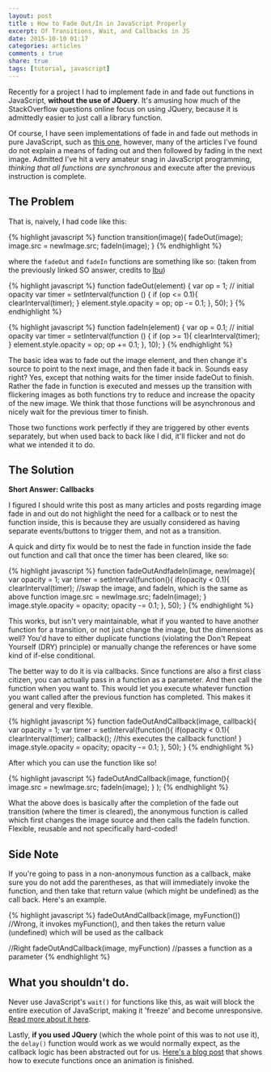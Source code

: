 ```yaml
---
layout: post
title : How to Fade Out/In in JavaScript Properly
excerpt: Of Transitions, Wait, and Callbacks in JS
date: 2015-10-10 01:17
categories: articles
comments : true
share: true
tags: [tutorial, javascript]
---
```


Recently for a project I had to implement fade in and fade out functions in JavaScript, **without the use of JQuery**. It's amusing how much of the StackOverflow questions online focus on using JQuery, because it is admittedly easier to just call a library function. 

Of course, I have seen implementations of fade in and fade out methods in pure JavaScript, such as [this one](http://stackoverflow.com/questions/6121203/how-to-do-fade-in-and-fade-out-with-javascript-and-css), however, many of the articles I've found do not explain a means of fading out and then followed by fading in the next image. Admitted I've hit a very amateur snag in JavaScript programming, *thinking that all functions are synchronous* and execute after the previous instruction is complete. 

## The Problem

That is, naively, I had code like this:

{% highlight javascript %}
function transition(image){
	fadeOut(image);
	image.src = newImage.src;
	fadeIn(image);
}
{% endhighlight %}

where the `fadeOut` and `fadeIn` functions are something like so: (taken from the previously linked SO answer, credits to [Ibu](http://stackoverflow.com/users/560299/ibu))

{% highlight javascript %}
function fadeOut(element) {
    var op = 1;  // initial opacity
    var timer = setInterval(function () {
        if (op <= 0.1){
            clearInterval(timer);
        }
        element.style.opacity = op;
        op -= 0.1;
    }, 50);
}
{% endhighlight %}

{% highlight javascript %}
function fadeIn(element) {
    var op = 0.1;  // initial opacity
    var timer = setInterval(function () {
        if (op >= 1){
            clearInterval(timer);
        }
        element.style.opacity = op;
        op += 0.1;
    }, 10);
}
{% endhighlight %}
	

The basic idea was to fade out the image element, and then change it's source to point to the next image, and then fade it back in. Sounds easy right? Yes, except that nothing waits for the timer inside fadeOut to finish. Rather the fade in function is executed and messes up the transition with flickering images as both functions try to reduce and increase the opacity of the new image. We think that those functions will be asynchronous and nicely wait for the previous timer to finish. 

Those two functions work perfectly if they are triggered by other events separately, but when used back to back like I did, it'll flicker and not do what we intended it to do.

## The Solution

**Short Answer: Callbacks**

I figured I should write this post as many articles and posts regarding image fade in and out do not highlight the need for a callback or to nest the function inside, this is because they are usually considered as having separate events/buttons to trigger them, and not as a transition. 

A quick and dirty fix would be to nest the fade in function inside the fade out function and call that once the timer has been cleared, like so:

{% highlight javascript %}
function fadeOutAndfadeIn(image, newImage){
	var opacity = 1;
	var timer = setInterval(function(){
		if(opacity < 0.1){
			clearInterval(timer);
			//swap the image, and fadeIn, which is the same as above function
			image.src = newImage.src;
			fadeIn(image);
		}
		image.style.opacity = opacity;
		opacity -=  0.1;
	}, 50);
}
{% endhighlight %}

This works, but isn't very maintainable, what if you wanted to have another function for a transition, or not just change the image, but the dimensions as well? You'd have to either duplicate functions (violating the Don't Repeat Yourself (DRY) principle) or manually change the references or have some kind of if-else conditional. 

The better way to do it is via callbacks. Since functions are also a first class citizen, you can actually pass in a function as a parameter. And then call the function when you want to. This would let you execute whatever function you want called after the previous function has completed. This makes it general and very flexible.

{% highlight javascript %}
function fadeOutAndCallback(image, callback){
	var opacity = 1;
	var timer = setInterval(function(){
		if(opacity < 0.1){
			clearInterval(timer);
			callback(); //this executes the callback function!
		}
		image.style.opacity = opacity;
		opacity -=  0.1;
	}, 50);
}
{% endhighlight %}

After which you can use the function like so!

{% highlight javascript %}
fadeOutAndCallback(image,
	function(){
		image.src = newImage.src;
		fadeIn(image);
	}
);
{% endhighlight %}

What the above does is basically after the completion of the fade out transition (where the timer is cleared), the anonymous function is called which first changes the image source and then calls the fadeIn function. Flexible, reusable and not specifically hard-coded! 

## Side Note

If you're going to pass in a non-anonymous function as a callback, make sure you do not add the parentheses, as that will immediately invoke the function, and then take that return value (which might be undefined) as the call back. Here's an example.

{% highlight javascript %}
fadeOutAndCallback(image, myFunction()) 
//Wrong, it invokes myFunction(), and then takes the return value (undefined) which will be used as the callback  

//Right
fadeOutAndCallback(image, myFunction) //passes a function as a parameter
{% endhighlight %}

## What you shouldn't do.

Never use JavaScript's `wait()` for functions like this, as wait will block the entire execution of JavaScript, making it 'freeze' and become unresponsive. [Read more about it here](http://stackoverflow.com/questions/16873323/javascript-sleep-wait-before-continuing).

Lastly, **if you used JQuery** (which the whole point of this was to not use it), the `delay()` function would work as we would normally expect, as the callback logic has been abstracted out for us. [Here's a blog post](http://www.tigraine.at/2011/08/21/jquery-execute-once-animation-finished) that shows how to execute functions once an animation is finished. 